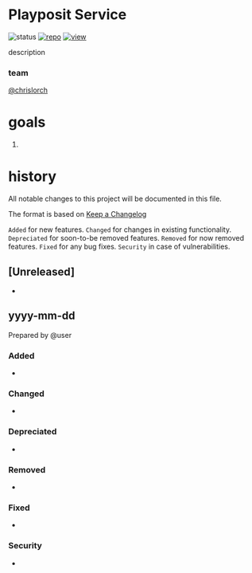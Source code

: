 # Playposit Service

![status](https://img.shields.io/badge/status-good-brightgreen.svg)
[![repo](https://img.shields.io/badge/repo-box-orange.svg)]()
[![view](https://img.shields.io/badge/view-tableau-blue.svg)]()


description

### team
[@chrislorch](https://relevantuserlink)  


# goals
1. 


# history 
All notable changes to this project will be documented in this file.

The format is based on [Keep a Changelog](http://keepachangelog.com/en/1.0.0/)

`Added` for new features.
`Changed` for changes in existing functionality.
`Depreciated` for soon-to-be removed features.
`Removed` for now removed features.
`Fixed` for any bug fixes.
`Security` in case of vulnerabilities.

## [Unreleased]
* 

## yyyy-mm-dd 
Prepared by @user

### Added
* 

### Changed
* 

### Depreciated
* 

### Removed
* 

### Fixed
* 

### Security
* 



